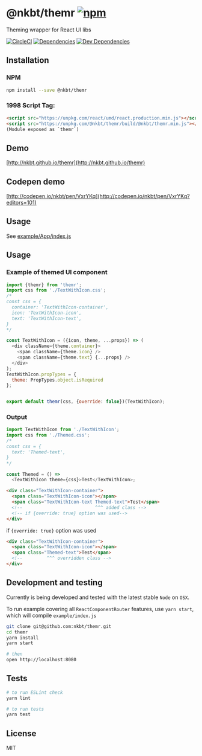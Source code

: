 # @nkbt/themr [![npm](https://img.shields.io/npm/v/@nkbt/themr.svg?style=flat-square)](https://www.npmjs.com/package/@nkbt/themr)

Theming wrapper for React UI libs


[![CircleCI](https://img.shields.io/circleci/project/nkbt/themr.svg?style=flat-square)](https://circleci.com/gh/nkbt/themr)
[![Dependencies](https://img.shields.io/david/nkbt/themr.svg?style=flat-square)](https://david-dm.org/nkbt/themr)
[![Dev Dependencies](https://img.shields.io/david/dev/nkbt/themr.svg?style=flat-square)](https://david-dm.org/nkbt/themr#info=devDependencies)


## Installation

### NPM

```sh
npm install --save @nkbt/themr
```

### 1998 Script Tag:
```html
<script src="https://unpkg.com/react/umd/react.production.min.js"></script>
<script src="https://unpkg.com/@nkbt/themr/build/@nkbt/themr.min.js"></script>
(Module exposed as `themr`)
```


## Demo

[http://nkbt.github.io/themr](http://nkbt.github.io/themr)

## Codepen demo

[http://codepen.io/nkbt/pen/VxrYKq](http://codepen.io/nkbt/pen/VxrYKq?editors=101)


## Usage

See [example/App/index.js](example/App/index.js)


## Usage


### Example of themed UI component
```js
import {themr} from 'themr';
import css from './TextWithIcon.css';
/*
const css = {
  container: 'TextWithIcon-container',
  icon: 'TextWithIcon-icon',
  text: 'TextWithIcon-text',
}
*/

const TextWithIcon = ({icon, theme, ...props}) => (
  <div className={theme.container}>
    <span className={theme.icon} />
    <span className={theme.text} {...props} />
  </div>
);
TextWithIcon.propTypes = {
  theme: PropTypes.object.isRequired
};


export default themr(css, {override: false})(TextWithIcon);
```

### Output
```js
import TextWithIcon from './TextWithIcon';
import css from './Themed.css';
/*
const css = {
  text: 'Themed-text',
}
*/

const Themed = () =>
  <TextWithIcon theme={css}>Test</TextWithIcon>;
```

```html
<div class="TextWithIcon-container">
  <span class="TextWithIcon-icon"></span>
  <span class="TextWithIcon-text Themed-text">Test</span>
  <!--                           ^^^ added class -->
  <!-- if {override: true} option was used-->
</div>
```

if `{override: true}` option was used

```html
<div class="TextWithIcon-container">
  <span class="TextWithIcon-icon"></span>
  <span class="Themed-text">Test</span>
  <!--         ^^^ overridden class -->
</div>
```


## Development and testing

Currently is being developed and tested with the latest stable `Node` on `OSX`.

To run example covering all `ReactComponentRouter` features, use `yarn start`, which will compile `example/index.js`

```bash
git clone git@github.com:nkbt/themr.git
cd themr
yarn install
yarn start

# then
open http://localhost:8080
```

## Tests

```bash
# to run ESLint check
yarn lint

# to run tests
yarn test
```

## License

MIT
